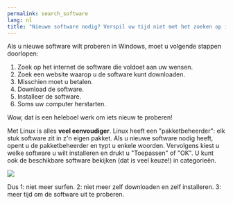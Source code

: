 ```yaml
---
permalink: search_software
lang: nl
title: "Nieuwe software nodig? Verspil uw tijd niet met het zoeken op internet, Linux heeft het voor u."
---
```


Als u nieuwe software wilt proberen in Windows, moet u volgende stappen doorlopen:

<ol>
<li>Zoek op het internet de software die voldoet aan uw wensen.</li>
<li>Zoek een website waarop u de software kunt downloaden.</li>
<li>Misschien moet u betalen.</li>
<li>Download de software.</li>
<li>Installeer de software.</li>
<li>Soms uw computer herstarten.</li>
</ol>

Wow, dat is een heleboel werk om iets nieuw te proberen!

Met Linux is alles <b>veel eenvoudiger</b>. Linux heeft een 
"pakketbeheerder": elk stuk software zit in z'n eigen pakket.
Als u nieuwe software nodig heeft, opent u de pakketbeheerder en
typt u enkele woorden. Vervolgens kiest u welke software u wilt
installeren en drukt u "Toepassen" of "OK". U kunt ook de
beschikbare software bekijken (dat is veel keuze!) in
categorieën.

<img src="Images/synaptic.png" />

Dus 1: niet meer surfen. 2: niet meer zelf downloaden en zelf installeren. 3: meer tijd om de software uit te proberen.




